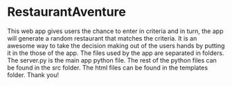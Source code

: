 # RestaurantAventure

This web app gives users the chance to enter in criteria and in turn, the app will generate a random restaurant that matches the criteria. It is an awesome way to take the decision making out of the users hands by putting it in the those of the app. The files used by the app are separated in folders. The server.py is the main app python file. The rest of the python files can be found in the src folder. The html files can be found in the templates folder.
Thank you!
